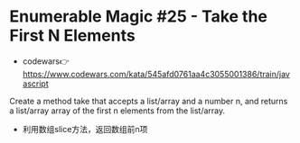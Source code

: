 # Enumerable Magic #25 - Take the First N Elements
- codewars👉https://www.codewars.com/kata/545afd0761aa4c3055001386/train/javascript

Create a method take that accepts a list/array and a number n, and returns a list/array array of the first n elements from the list/array.

- 利用数组slice方法，返回数组前n项